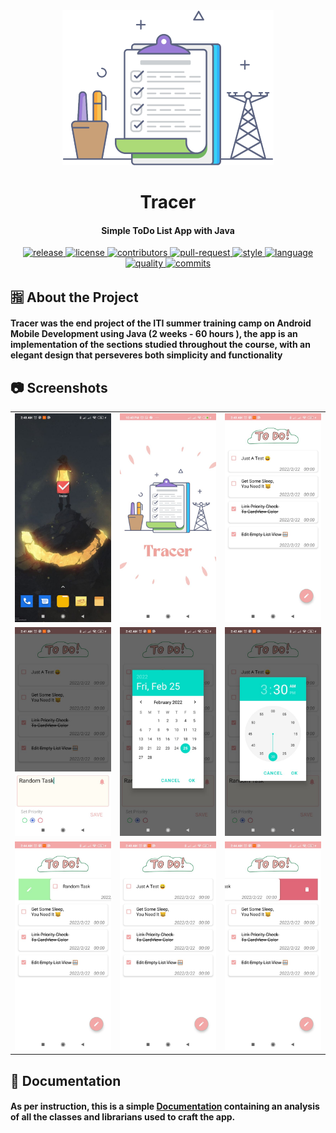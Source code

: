 <div align="center">
<img src="md/H3.png" />
</div>

<h1 align="center">Tracer</h1>
<h4 align="center"> Simple ToDo List App with Java </h4>


<div align="center">
    <a href="https://github.com/Mohamed-Shalaan/Tracer/releases">
        <img src="https://img.shields.io/badge/release-alpha-blue" alt="release" />
    </a>
     <a href="https://github.com/Mohamed-Shalaan/Tracer/blob/main/LICENSE">
        <img src="https://img.shields.io/github/license/Mohamed-Shalaan/ProjectCAPI?logo=gnu&.svg" alt="license" />
    <a>
    <a href="https://github.com/Mohamed-Shalaan/Tracer/graphs/contributors">
        <img src="https://img.shields.io/badge/contributors-1-orange" alt="contributors" />
    </a>
    <a href="http://makeapullrequest.com">
        <img src="https://img.shields.io/badge/PRs-welcome-brightgreen.svg?style=flat-square" alt="pull-request" />
    </a>
    <a href="https://standardjs.com">
        <img src="https://img.shields.io/badge/code_style-standard-brightgreen.svg" alt="style" />
    </a>
  <a href="https://github.com/Mohamed-Shalaan/Tracer">
        <img src="https://img.shields.io/badge/Code-Java-blue" alt="language" />
    </a>
    <a href="https://www.codacy.com?utm_source=github.com&amp;utm_medium=referral&amp;utm_content=Mohamed-Shalaan/Tracer&amp;utm_campaign=Badge_Grade">
        <img src="https://app.codacy.com/project/badge/Grade/7abde45beb1a44ef858fb68e889a214e" alt="quality" />
    </a>
    <a href="https://github.com/Mohamed-Shalaan/Tracer/graphs/commit-activity">
        <img src="https://img.shields.io/github/commit-activity/w/Mohamed-Shalaan/Tracer" alt="commits" />
    </a>
</div>

## :u6307: About the Project
<h4 align="left"> Tracer was the end project of the ITI summer training camp on Android Mobile Development using Java (2 weeks - 60 hours ), the app is an implementation of the sections studied throughout the course, with an elegant design that perseveres both simplicity and functionality  </h4> 
            
## :camera: Screenshots
       
<table width="100%">
  <tbody>
    <tr>
      <td width="1%"><img src="md/Icon.jpg"/></td>
      <td width="1%"><img src="md/Splash.jpg"/></td>
       <td width="1%"><img src="md/Main.jpg"/></td>
    </tr>
    <tr>
      <td width="1%"><img src="md/AddingTask.jpg"/></td>
      <td width="1%"><img src="md/NotificatonDate.jpg"/></td>
       <td width="1%"><img src="md/NotificationTime.jpg"/></td>
    </tr>
    <tr>
      <td width="1%"><img src="md/SwipeR.jpg"/></td>
      <td width="1%"><img src="md/Main.jpg"/></td>
      <td width="1%"><img src="md/SwipeL.jpg"/></td>
    </tr>
  </tbody>
</table>
                   
## :bookmark_tabs: Documentation
<h4> As per instruction, this is a simple <a href="md/MD97_ProjectReport.pdf">Documentation</a> containing an analysis of all the classes and librarians used to craft the app. </h4>
       

